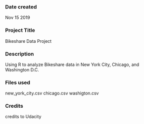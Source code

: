 ### Date created
Nov 15 2019

### Project Title
Bikeshare Data Project

### Description
Using R to analyze Bikeshare data in New York City, Chicago, and Washington D.C.

### Files used
new_york_city.csv
chicago.csv
washigton.csv

### Credits
credits to Udacity
